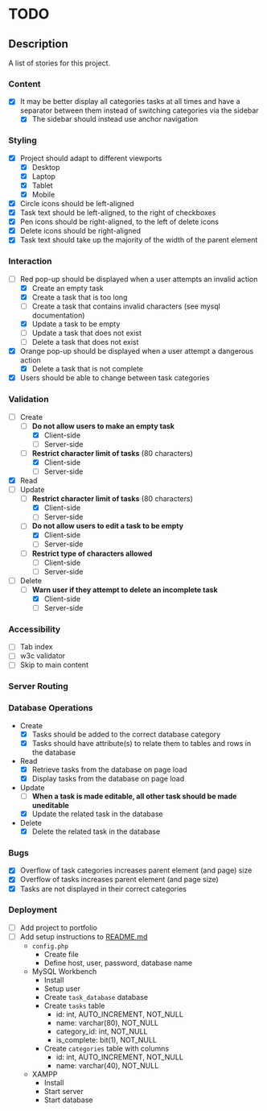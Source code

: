 # TODO

## Description

A list of stories for this project.

### Content

- [x] It may be better display all categories tasks at all times and have a
separator between them instead of switching categories via the sidebar
    - [x] The sidebar should instead use anchor navigation

### Styling

- [x] Project should adapt to different viewports
    - [x] Desktop
    - [x] Laptop
    - [x] Tablet
    - [x] Mobile
- [x] Circle icons should be left-aligned
- [x] Task text should be left-aligned, to the right of checkboxes
- [x] Pen icons should be right-aligned, to the left of delete icons
- [x] Delete icons should be right-aligned
- [x] Task text should take up the majority of the width of the parent element

### Interaction

- [ ] Red pop-up should be displayed when a user attempts an invalid action
    - [x] Create an empty task
    - [x] Create a task that is too long
    - [ ] Create a task that contains invalid characters (see mysql documentation)
    - [x] Update a task to be empty
    - [ ] Update a task that does not exist
    - [ ] Delete a task that does not exist
- [x] Orange pop-up should be displayed when a user attempt a dangerous action
    - [x] Delete a task that is not complete
- [x] Users should be able to change between task categories

### Validation

- [ ] Create
    - [ ] **Do not allow users to make an empty task**
        - [x] Client-side
        - [ ] Server-side
    - [ ] **Restrict character limit of tasks** (80 characters)
        - [x] Client-side
        - [ ] Server-side
- [x] Read
- [ ] Update
    - [ ] **Restrict character limit of tasks** (80 characters)
        - [x] Client-side
        - [ ] Server-side
    - [ ] **Do not allow users to edit a task to be empty**
        - [x] Client-side
        - [ ] Server-side
    - [ ] **Restrict type of characters allowed**
        - [ ] Client-side
        - [ ] Server-side
- [ ] Delete
    - [ ] **Warn user if they attempt to delete an incomplete task**
        - [x] Client-side
        - [ ] Server-side

### Accessibility

- [ ] Tab index
- [ ] w3c validator
- [ ] Skip to main content

### Server Routing

### Database Operations

- Create
    - [x] Tasks should be added to the correct database category
    - [x] Tasks should have attribute(s) to relate them to tables and rows in the
    database
- Read
    - [x] Retrieve tasks from the database on page load
    - [x] Display tasks from the database on page load
- Update
    - [ ] **When a task is made editable, all other task should be made uneditable**
    - [x] Update the related task in the database
- Delete
    - [x] Delete the related task in the database

### Bugs

- [x] Overflow of task categories increases parent element (and page) size
- [x] Overflow of tasks increases parent element (and page size)
- [x] Tasks are not displayed in their correct categories

### Deployment

- [ ] Add project to portfolio
- [ ] Add setup instructions to [README.md](../README.md)
    - `config.php`
        - Create file
        - Define host, user, password, database name
    - MySQL Workbench
        - Install
        - Setup user
        - Create `task_database` database
        - Create `tasks` table
            - id: int, AUTO_INCREMENT, NOT_NULL
            - name: varchar(80), NOT_NULL
            - category_id: int, NOT_NULL
            - is_complete: bit(1), NOT_NULL
        - Create `categories` table with columns
            - id: int, AUTO_INCREMENT, NOT_NULL
            - name: varchar(40), NOT_NULL
    - XAMPP
        - Install
        - Start server
        - Start database
